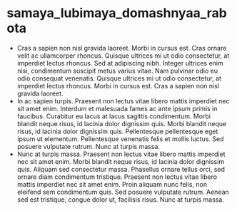 # samaya_lubimaya_domashnyaa_rabota
* Cras a sapien non nisl gravida laoreet. Morbi in cursus est. Cras ornare velit ac ullamcorper rhoncus. Quisque ultrices mi ut odio consectetur, at imperdiet lectus rhoncus. Sed at adipiscing nibh. Integer ultrices enim nisi, condimentum suscipit metus varius vitae. Nam pulvinar odio eu odio consequat venenatis. Quisque ultrices mi ut odio consectetur, at imperdiet lectus rhoncus. Morbi in cursus est. Cras a sapien non nisl gravida laoreet. 
* In ac sapien turpis. Praesent non lectus vitae libero mattis imperdiet nec sit amet enim. Interdum et malesuada fames ac ante ipsum primis in faucibus. Curabitur eu lacus at lacus sagittis condimentum. Morbi blandit neque risus, id lacinia dolor dignissim quis. Morbi blandit neque risus, id lacinia dolor dignissim quis. Pellentesque pellentesque eget ipsum ut elementum. Pellentesque venenatis felis et mollis luctus. Sed posuere vulputate rutrum. Nunc at turpis massa. 
* Nunc at turpis massa. Praesent non lectus vitae libero mattis imperdiet nec sit amet enim. Morbi blandit neque risus, id lacinia dolor dignissim quis. Aliquam sed consectetur massa. Phasellus ornare tellus orci, sed ornare diam condimentum tristique. Praesent non lectus vitae libero mattis imperdiet nec sit amet enim. Proin aliquam nunc felis, non eleifend sem condimentum quis. Sed posuere vulputate rutrum. Aenean sed est tristique, congue dolor ut, facilisis risus. Nunc at turpis massa. 
